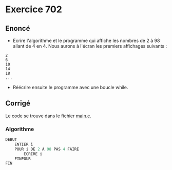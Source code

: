 # Exercice 702

## Enoncé

- Ecrire l'algorithme et le programme qui affiche les nombres de 2 à 98 allant de 4 en 4. Nous aurons à l'écran les premiers affichages suivants :

```
2
6
10
14
18
...
```
- Réécrire ensuite le programme avec une boucle while.

## Corrigé

Le code se trouve dans le fichier [main.c](../code/main.c).

### Algorithme

```java
DEBUT
    ENTIER i
    POUR i DE 2 A 98 PAS 4 FAIRE
        ECRIRE i
    FINPOUR
FIN
```